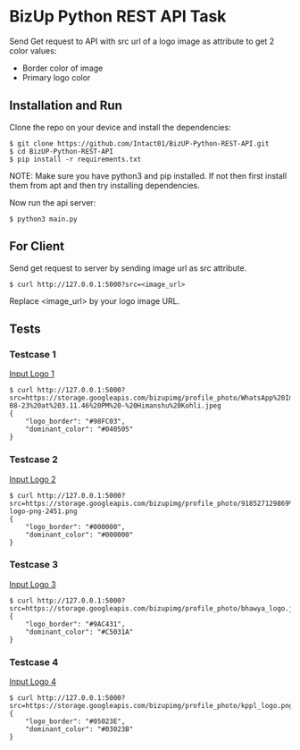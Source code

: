 # BizUp Python REST API Task
Send Get request to API with src url of a logo image as attribute to get 2 color values: 
- Border color of image
- Primary logo color

## Installation and Run
Clone the repo on your device and install the dependencies:
```shell
$ git clone https://github.com/Intact01/BizUP-Python-REST-API.git
$ cd BizUP-Python-REST-API
$ pip install -r requirements.txt
```
NOTE: Make sure you have python3 and pip installed. If not then first install them from apt and then try installing dependencies.</br>

Now run the api server:
```shell
$ python3 main.py
```
## For Client
Send get request to server by sending image url as src attribute.
```shell
$ curl http://127.0.0.1:5000?src=<image_url>
```
Replace <image_url> by your logo image URL.

## Tests
### Testcase 1
[Input Logo 1](https://storage.googleapis.com/bizupimg/profile_photo/WhatsApp%20Image%202020-08-23%20at%203.11.46%20PM%20-%20Himanshu%20Kohli.jpeg)
```shell
$ curl http://127.0.0.1:5000?src=https://storage.googleapis.com/bizupimg/profile_photo/WhatsApp%20Image%202020-08-23%20at%203.11.46%20PM%20-%20Himanshu%20Kohli.jpeg
{
    "logo_border": "#98FC03",
    "dominant_color": "#040505"
}
```

### Testcase 2
[Input Logo 2](https://storage.googleapis.com/bizupimg/profile_photo/918527129869%20instagram-logo-png-2451.png)
```shell
$ curl http://127.0.0.1:5000?src=https://storage.googleapis.com/bizupimg/profile_photo/918527129869%20instagram-logo-png-2451.png
{
    "logo_border": "#000000",
    "dominant_color": "#000000"
}
```

### Testcase 3
[Input Logo 3](https://storage.googleapis.com/bizupimg/profile_photo/bhawya_logo.jpeg)
```shell
$ curl http://127.0.0.1:5000?src=https://storage.googleapis.com/bizupimg/profile_photo/bhawya_logo.jpeg
{
    "logo_border": "#9AC431",
    "dominant_color": "#C5031A"
}
```

### Testcase 4
[Input Logo 4](https://storage.googleapis.com/bizupimg/profile_photo/kppl_logo.png)
```shell
$ curl http://127.0.0.1:5000?src=https://storage.googleapis.com/bizupimg/profile_photo/kppl_logo.png
{
    "logo_border": "#05023E",
    "dominant_color": "#03023B"
}
```